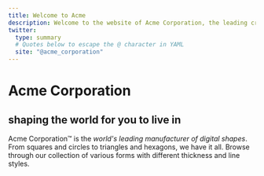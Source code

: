 ```yaml
---
title: Welcome to Acme
description: Welcome to the website of Acme Corporation, the leading creator of digital shapes on the planet, providing precise shape creations that are ready to use.
twitter:
  type: summary
  # Quotes below to escape the @ character in YAML
  site: "@acme_corporation"
---
```


# Acme Corporation
## shaping the world for you to live in

Acme Corporation&trade; is the _world's leading manufacturer of digital shapes_. From squares and circles to triangles and hexagons, we have it all. Browse through our collection of various forms with different thickness and line styles.
